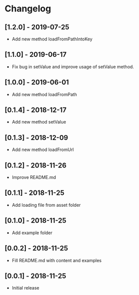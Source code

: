 # Changelog

## [1.2.0] - 2019-07-25

* Add new method loadFromPathIntoKey

## [1.1.0] - 2019-06-17

* Fix bug in setValue and improve usage of setValue method.

## [1.0.0] - 2019-06-01

* Add new method loadFromPath

## [0.1.4] - 2018-12-17

* Add new method setValue

## [0.1.3] - 2018-12-09

* Add new method loadFromUrl

## [0.1.2] - 2018-11-26

* Improve README.md

## [0.1.1] - 2018-11-25

* Add loading file from asset folder

## [0.1.0] - 2018-11-25

* Add example folder

## [0.0.2] - 2018-11-25

* Fill README.md with content and examples

## [0.0.1] - 2018-11-25

* Initial release

